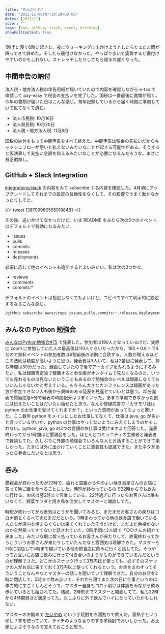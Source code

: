 ```yaml
---
title: "呑んだくれ"
date: "2021-11-09T07:19:29+09:00"
dates: [2021/11]
cover: ""
tags: [tax, github, slack, event, drinking]
showFullContent: true
---
```


1時半に寝て6時に起きた。夜にウォーキングに出かけようとしたらたまたま雨が降ってきて諦めた。そしたら寝付けなかった。やっぱり歩いて疲弊すると寝付けやすいのかもしれない。ストレッチしたりしてたら寝るの遅くなった。

## 中間申告の納付

法人税・地方法人税の申告用紙が届いていたので内容を確認しながら e-tax で申請して pay-easy で税金の支払いを完了した。国税は一番最後に書類が届く。今年の書類が届いた日はこんな感じ。毎年記録しているから届く時期に準備していて慌てなくて済む。

* 法人市民税: 10月16日
* 法人県民税: 10月20日
* 法人税・地方法人税: 11月8日

国税の納付をもって中間申告をすべて終えた。中間申告は税金の先払いだからキャッシュフローが悪いと払えないみたいなことが起きる可能性がある。そうすると仮決算して支払い金額を抑えるみたいなことが必要になるんだろうな。まさに貧乏暇無し。

## GitHub + Slack Integration

[integrations/slack](https://github.com/integrations/slack) の内容をみて subscribe する内容を確認した。4月頃にアップグレードしてそれまでの設定の互換性をなくして、その影響でうまく動かなかったりしてた。

{{< tweet 1387999605959188481 >}}

その後、追いかけてなかったけど、いま README をみたら次の5つのイベントはデフォルトで有効になるみたい。

* issues
* pulls
* commits
* releases
* deployments

必要に応じて他のイベントも追加するとよいみたい。私は次の3つかな。

* reviews
* comments
* commits:\*

デフォルトのイベントは指定しなくてもよいけど、コピペですべて明示的に設定するならこんな感じ。

```bash
/github subscribe owner/repo issues,pulls,commits:*,releases,deployments,reviews,comments
```

## みんなの Python 勉強会

[みんなのPython勉強会#75](https://startpython.connpass.com/event/228136/) で発表した。参加者は190人となっているけど、実際に zoom に参加していた人の最高値は110人ぐらいだったかな。190 * 0.6 = 114 なので無料イベントの参加者数は6割前後の法則に合致する。人数が増えるほどこの法則は精度が高いように思う。発表者は3人いて、私は2番目に発表して、持ち時間は30分だった。録画していたので後でアーカイブをみれるようにするみたい。私は録画否定派で録画すると参加者がオンタイムで見なくなるのと、いつでも見れるものは見ないということもあるので勉強会のレベルは録画しなくてもいいんじゃないかと考えている。もちろん大きなカンファレンスは録画があった方が参加できない人も後から興味のある発表を見返せていいとは思う。25分発表で質疑応答5分で発表の時間配分はうまくいった。あまり準備できなかった割には伝えたいことはだいたい話せたと思う。なんか質疑応答で「カザモリ社は python のお仕事を受けてくれますか？」といった質問があってちょっと驚いた。ここ数年 python をメインにしたお仕事してなくて、仕事は java, go が多いと言っているせいか、python の仕事はやってないようにみえてしまうのかもしれない。python, java, go の3つの言語のお仕事は受けますよと回答した。発表終わってから1時間ほど懇親会をした。ほとんどコミュニティの主催者と発表者で雑談してた。久しぶりに外部の勉強会でいろんな人とお話することができて楽しかった。たまには外に出かけていくことに重要性も認識できた。またネタがあったら発表したいなとは思う。

## 呑み

懇親会が終わったのが22時で、疲れと空腹から仲のよい焼き鳥屋さんのお店に寄って晩ご飯を食べることにした。時短が終わっているので22時からでも飲みに行ける。お店は翌2時まで営業している。22時過ぎに行ったらお客さんは誰もいなくて、野菜サラダと焼き鳥を注文してマスターと雑談してた。

時短が終わってから景気はどうかを聞いてみると、まだまだお客さんの戻りはコロナ前とくらべてまだまだだという。0時まわってから他の飲食店で働いている人たちが店内を埋まるぐらいは来てくれていたそうだけど、まだまだ余裕がないのか全然戻ってきてないと話されていた。0時半頃に2人組で「○○さんの紹介で来ました」みたいな既に酔っ払っているお客さんが来たりして、終電終わってからこういうお客さんが来たりしていたんだなと雰囲気は理解できた。マスターも2時に閉店して5時まで開いている他の飲食店に飲みに行くと話してた。そうやってお互いにお店に飲みに行って付き合いのようなものができているんだというのが理解できた。どこかのスナック行って3万円ほど使っても、必ずそのスナックの人がお店に来てくれて3万円以上使ってくれるという。お金をまわすってそういうことなんやなとマスターの話しを聞いていて理解できた。自分のお店を2時に閉店して、5時まで飲み歩いて、それから寝てまた次の日に仕事というのは体力的にすごくしんどそうで、マスター自身もコロナ明けは体調をみながら飲み歩いているとも話されてた。結局、2時前までマスターと雑談してて、私も22時から4時間弱ほど居座ってた。久しぶりに外で飲んでハイになっていたかもしれない。

マスターのお勧めで [だいやめ](https://www.hamadasyuzou.co.jp/daiyame_brand) という芋焼酎をお湯割りで飲んだ。香熟芋という珍し？芋を使っていて、ライチのような香りのする芋焼酎でおいしかった。お土産によさそうなので覚えておこうと思う。
